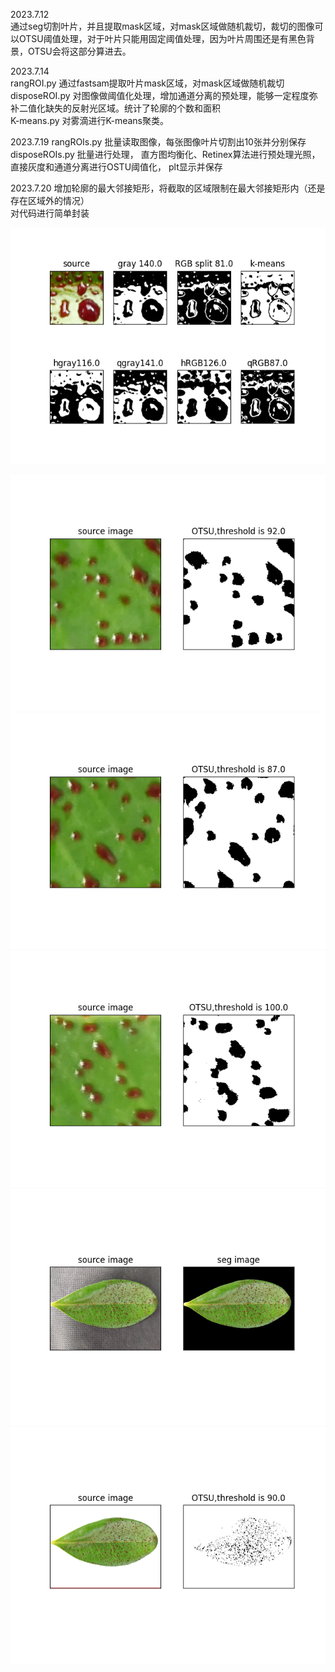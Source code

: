 2023.7.12  
通过seg切割叶片，并且提取mask区域，对mask区域做随机裁切，裁切的图像可以OTSU阈值处理，对于叶片只能用固定阈值处理，因为叶片周围还是有黑色背景，OTSU会将这部分算进去。

2023.7.14  
rangROI.py 通过fastsam提取叶片mask区域，对mask区域做随机裁切  
disposeROI.py 对图像做阈值化处理，增加通道分离的预处理，能够一定程度弥补二值化缺失的反射光区域。统计了轮廓的个数和面积  
K-means.py 对雾滴进行K-means聚类。  

2023.7.19 
rangROIs.py 批量读取图像，每张图像叶片切割出10张并分别保存  
disposeROIs.py 批量进行处理， 直方图均衡化、Retinex算法进行预处理光照， 直接灰度和通道分离进行OSTU阈值化， plt显示并保存  

2023.7.20
增加轮廓的最大邻接矩形，将截取的区域限制在最大邻接矩形内（还是存在区域外的情况）  
对代码进行简单封装

![Figure_5](plt/leaf_1_3.png)

![Figure_1](plt/Figure_1.png)
![Figure_2](plt/Figure_2.png)
![Figure_3](plt/Figure_3.png)
![Figure_4](plt/Figure_4.png)
![leaf_90 0_20230711_195942](plt/leaf_90.0_20230711_195942.png)
